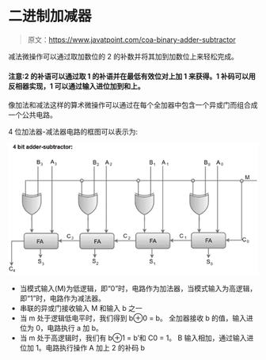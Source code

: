 # 二进制加减器

> 原文：<https://www.javatpoint.com/coa-binary-adder-subtractor>

减法微操作可以通过取加数位的 2 的补数并将其加到加数位上来轻松完成。

#### 注意:2 的补语可以通过取 1 的补语并在最低有效位对上加 1 来获得。1 补码可以用反相器实现，1 可以通过输入进位加到和上。

像加法和减法这样的算术微操作可以通过在每个全加器中包含一个异或门而组合成一个公共电路。

4 位加法器-减法器电路的框图可以表示为:

![Binary Adder-Subtractor](img/dd87e5110a86f32d17c4c109e1d400e2.png)

*   当模式输入(M)为低逻辑，即“0”时，电路作为加法器，当模式输入为高逻辑，即“1”时，电路作为减法器。
*   串联的异或门接收输入 M 和输入 b 之一
*   当 m 处于逻辑低电平时，我们得到 b⊕0 = b。
    全加器接收 b 的值，输入进位为 0，电路执行 a 加 b。
*   当 m 处于高逻辑时，我们有 b⊕1 = b’和 C0 = 1。
    B 输入相加，通过输入进位加 1。电路执行操作 A 加上 2 的补码 b